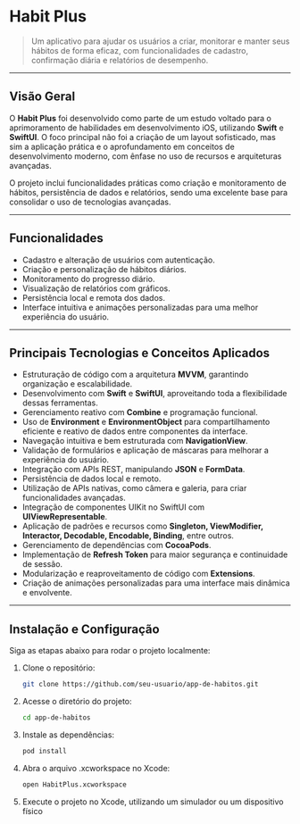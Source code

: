 # **Habit Plus**

> Um aplicativo para ajudar os usuários a criar, monitorar e manter seus hábitos de forma eficaz, com funcionalidades de cadastro, confirmação diária e relatórios de desempenho.

---

## **Visão Geral**

O **Habit Plus** foi desenvolvido como parte de um estudo voltado para o aprimoramento de habilidades em desenvolvimento iOS, utilizando **Swift** e **SwiftUI**. O foco principal não foi a criação de um layout sofisticado, mas sim a aplicação prática e o aprofundamento em conceitos de desenvolvimento moderno, com ênfase no uso de recursos e arquiteturas avançadas.

O projeto inclui funcionalidades práticas como criação e monitoramento de hábitos, persistência de dados e relatórios, sendo uma excelente base para consolidar o uso de tecnologias avançadas.

---

## **Funcionalidades**

- Cadastro e alteração de usuários com autenticação.
- Criação e personalização de hábitos diários.
- Monitoramento do progresso diário.
- Visualização de relatórios com gráficos.
- Persistência local e remota dos dados.
- Interface intuitiva e animações personalizadas para uma melhor experiência do usuário.

---

## **Principais Tecnologias e Conceitos Aplicados**

- Estruturação de código com a arquitetura **MVVM**, garantindo organização e escalabilidade.
- Desenvolvimento com **Swift** e **SwiftUI**, aproveitando toda a flexibilidade dessas ferramentas.
- Gerenciamento reativo com **Combine** e programação funcional.
- Uso de **Environment** e **EnvironmentObject** para compartilhamento eficiente e reativo de dados entre componentes da interface.
- Navegação intuitiva e bem estruturada com **NavigationView**.
- Validação de formulários e aplicação de máscaras para melhorar a experiência do usuário.
- Integração com APIs REST, manipulando **JSON** e **FormData**.
- Persistência de dados local e remoto.
- Utilização de APIs nativas, como câmera e galeria, para criar funcionalidades avançadas.
- Integração de componentes UIKit no SwiftUI com **UIViewRepresentable**.
- Aplicação de padrões e recursos como **Singleton, ViewModifier, Interactor, Decodable, Encodable, Binding**, entre outros.
- Gerenciamento de dependências com **CocoaPods**.
- Implementação de **Refresh Token** para maior segurança e continuidade de sessão.
- Modularização e reaproveitamento de código com **Extensions**.
- Criação de animações personalizadas para uma interface mais dinâmica e envolvente.

---

## **Instalação e Configuração**

Siga as etapas abaixo para rodar o projeto localmente:

1. Clone o repositório:

   ```bash
   git clone https://github.com/seu-usuario/app-de-habitos.git
   ```

2. Acesse o diretório do projeto:

   ```bash
   cd app-de-habitos
   ```

3. Instale as dependências:

   ```bash
   pod install
   ```

4. Abra o arquivo .xcworkspace no Xcode:

   ```bash
   open HabitPlus.xcworkspace
   ```

5. Execute o projeto no Xcode, utilizando um simulador ou um dispositivo físico
